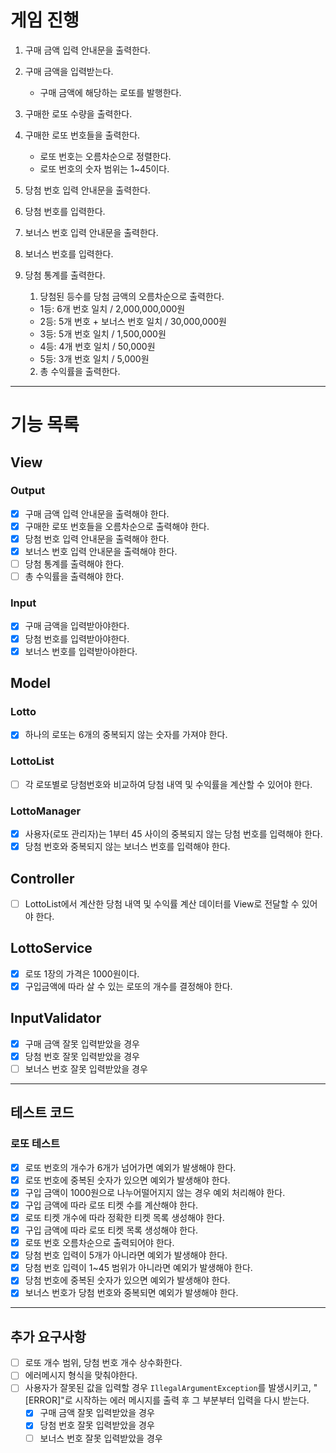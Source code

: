 # 게임 진행

1. 구매 금액 입력 안내문을 출력한다.
2. 구매 금액을 입력받는다.
    - 구매 금액에 해당하는 로또를 발행한다.
3. 구매한 로또 수량을 출력한다.
4. 구매한 로또 번호들을 출력한다.
    - 로또 번호는 오름차순으로 정렬한다.
    - 로또 번호의 숫자 범위는 1~45이다.
5. 당첨 번호 입력 안내문을 출력한다.
6. 당첨 번호를 입력한다.
7. 보너스 번호 입력 안내문을 출력한다.
8. 보너스 번호를 입력한다.
9. 당첨 통계를 출력한다.
    1) 당첨된 등수를 당첨 금액의 오름차순으로 출력한다.

    - 1등: 6개 번호 일치 / 2,000,000,000원
    - 2등: 5개 번호 + 보너스 번호 일치 / 30,000,000원
    - 3등: 5개 번호 일치 / 1,500,000원
    - 4등: 4개 번호 일치 / 50,000원
    - 5등: 3개 번호 일치 / 5,000원

    2) 총 수익률을 출력한다.

---

# 기능 목록

## View

### Output

- [X] 구매 금액 입력 안내문을 출력해야 한다.
- [X] 구매한 로또 번호들을 오름차순으로 출력해야 한다.
- [X] 당첨 번호 입력 안내문을 출력해야 한다.
- [X] 보너스 번호 입력 안내문을 출력해야 한다.
- [ ] 당첨 통계를 출력해야 한다.
- [ ] 총 수익률을 출력해야 한다.

### Input

- [X] 구매 금액을 입력받아야한다.
- [X] 당첨 번호를 입력받아야한다.
- [X] 보너스 번호를 입력받아야한다.

## Model

### Lotto

- [X] 하나의 로또는 6개의 중복되지 않는 숫자를 가져야 한다.

### LottoList

- [ ] 각 로또별로 당첨번호와 비교하여 당첨 내역 및 수익률을 계산할 수 있어야 한다.

### LottoManager
- [X] 사용자(로또 관리자)는 1부터 45 사이의 중복되지 않는 당첨 번호를 입력해야 한다.
- [X] 당첨 번호와 중복되지 않는 보너스 번호를 입력해야 한다.

## Controller
- [ ] LottoList에서 계산한 당첨 내역 및 수익률 계산 데이터를 View로 전달할 수 있어야 한다.


## LottoService
- [X] 로또 1장의 가격은 1000원이다.
- [X] 구입금액에 따라 살 수 있는 로또의 개수를 결정해야 한다.

## InputValidator
- [X] 구매 금액 잘못 입력받았을 경우
- [X] 당첨 번호 잘못 입력받았을 경우
- [ ] 보너스 번호 잘못 입력받았을 경우

---

## 테스트 코드

### 로또 테스트
- [X] 로또 번호의 개수가 6개가 넘어가면 예외가 발생해야 한다.
- [X] 로또 번호에 중복된 숫자가 있으면 예외가 발생해야 한다.
- [X] 구입 금액이 1000원으로 나누어떨어지지 않는 경우 예외 처리해야 한다.
- [X] 구입 금액에 따라 로또 티켓 수를 계산해야 한다.
- [X] 로또 티켓 개수에 따라 정확한 티켓 목록 생성해야 한다.
- [X] 구입 금액에 따라 로또 티켓 목록 생성해야 한다.
- [X] 로또 번호 오름차순으로 출력되어야 한다.
- [X] 당첨 번호 입력이 5개가 아니라면 예외가 발생해야 한다.
- [X] 당첨 번호 입력이 1~45 범위가 아니라면 예외가 발생해야 한다.
- [X] 당첨 번호에 중복된 숫자가 있으면 예외가 발생해야 한다.
- [X] 보너스 번호가 당첨 번호와 중복되면 예외가 발생해야 한다.

---

## 추가 요구사항
- [ ] 로또 개수 범위, 당첨 번호 개수 상수화한다.
- [ ] 에러메시지 형식을 맞춰야한다.
- [ ] 사용자가 잘못된 값을 입력할 경우 `IllegalArgumentException`를 발생시키고, "[ERROR]"로 시작하는 에러 메시지를 출력 후 그 부분부터 입력을 다시 받는다.
  - [X] 구매 금액 잘못 입력받았을 경우
  - [X] 당첨 번호 잘못 입력받았을 경우
  - [ ] 보너스 번호 잘못 입력받았을 경우